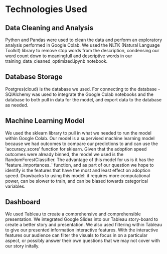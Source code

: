 # Technologies Used
## Data Cleaning and Analysis
Python and Pandas were used to clean the data and perform an exploratory analysis performed in Google Colab. 
We used the NLTK (Natural Language Toolkit) library to remove stop words from the description, condensing our word count down to meaningfull and descriptive words in our training_data_cleaned_optimized.ipynb notebook. 

## Database Storage
Postgres(cloud) is the database we used. 
For connecting to the database - SQlAlchemy was used to integrate the Google Colab notebooks and the database to both pull in data for the model, and export data to the database as needed.

## Machine Learning Model
We used the sklearn library to pull in what we needed to run the model within Google Colab.
Our model is a supervised machine learning model because we had outcomes to compare our predictions to and can use the 'accuracy_score' function for sklearn. Given that the adoption speed outcomes were already binned, the model we used is the RandomForestClassifier. The advantage of this model for us is it has the 'feature_importances_' function, and as part of our question we hope to identify is the features that have the most and least effect on adoption speed. Drawbacks to using this model: it requires more computational power, can be slower to train, and can be biased towards categorical variables.

## Dashboard
We used Tableau to create a comprehensive and comprehensible presentation. We integrated Google Slides into our Tableau story-board to create a better story and presentation. We also used filtering within Tableau to give our presented information interactive features. With the interactive features our audience can filter the visuals to focus in on a particular aspect, or possibly answer their own questions that we may not cover with our story initally.
